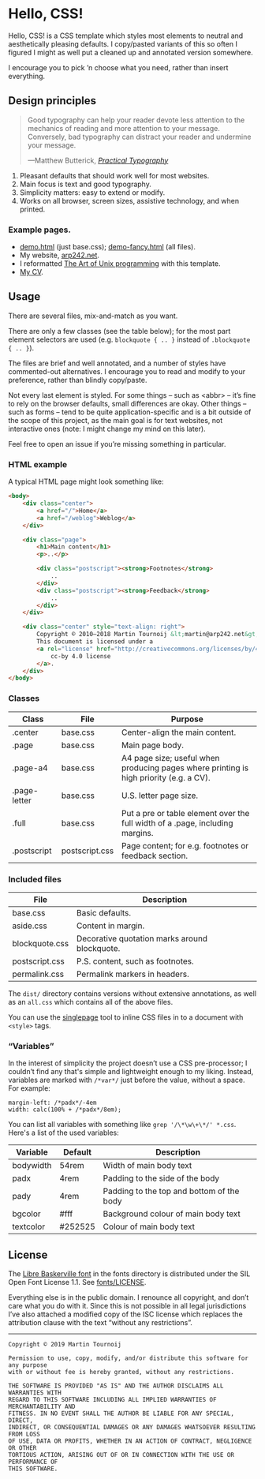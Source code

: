 Hello, CSS!
===========

Hello, CSS! is a CSS template which styles most elements to neutral and
aesthetically pleasing defaults. I copy/pasted variants of this so often I
figured I might as well put a cleaned up and annotated version somewhere.

I encourage you to pick ’n choose what you need, rather than insert everything.

Design principles
-----------------

> Good typography can help your reader devote less attention to the mechanics of
> reading and more attention to your message. Conversely, bad typography can
> distract your reader and undermine your message.
>
> —Matthew Butterick, [*Practical Typography*](https://practicaltypography.com/)

1. Pleasant defaults that should work well for most websites.
2. Main focus is text and good typography.
3. Simplicity matters: easy to extend or modify.
4. Works on all browser, screen sizes, assistive technology, and when printed.

### Example pages.

<!-- <aside>Email me if you’re using it and I’ll add your site.</aside> -->

- [demo.html](https://carpetsmoker.github.io/hello-css/demo.html) (just base.css);
  [demo-fancy.html](https://carpetsmoker.github.io/hello-css/demo-fancy.html) (all files).
- My website, [arp242.net](https://arp242.net).
- I reformatted [The Art of Unix programming](https://arp242.net/the-art-of-unix-programming) with this template.
- [My CV](https://arp242.net/cv).

Usage
-----

There are several files, mix-and-match as you want.

There are only a few classes (see the table below); for the most part element
selectors are used (e.g. `blockquote { .. }` instead of `.blockquote { .. }`).

The files are brief and well annotated, and a number of styles have
commented-out alternatives. I encourage you to read and modify to your
preference, rather than blindly copy/paste.<!--<sup><a href="#fn-1">[1]</a></sup> -->

Not every last element is styled. For some things – such as &lt;abbr&gt; – it’s
fine to rely on the browser defaults, small differences are okay.
Other things – such as forms – tend to be quite application-specific and is a
bit outside of the scope of this project, as the main goal is for text websites,
not interactive ones (note: I might change my mind on this later).

Feel free to open an issue if you’re missing something in particular.

### HTML example

A typical HTML page might look something like:

```html
<body>
	<div class="center">
		<a href="/">Home</a>
		<a href="/weblog">Weblog</a>
	</div>

	<div class="page">
		<h1>Main content</h1>
		<p>..</p>

		<div class="postscript"><strong>Footnotes</strong>
			..
		</div>
		<div class="postscript"><strong>Feedback</strong>
			..
		</div>
	</div>

	<div class="center" style="text-align: right">
		Copyright © 2010–2018 Martin Tournoij &lt;martin@arp242.net&gt;<br>
		This document is licensed under a
		<a rel="license" href="http://creativecommons.org/licenses/by/4.0/">
			cc-by 4.0 license
		</a>.
	</div>
</body>
```

### Classes

| Class        | File           | Purpose                                                                                |
| ------------ | -------------- | -------                                                                                |
| .center      | base.css       | Center-align the main content.                                                         |
| .page        | base.css       | Main page body.                                                                        |
| .page-a4     | base.css       | A4 page size; useful when producing pages where printing is high priority (e.g. a CV). |
| .page-letter | base.css       | U.S. letter page size.                                                                 |
| .full        | base.css       | Put a pre or table element over the full width of a .page, including margins.          |
| .postscript  | postscript.css | Page content; for e.g. footnotes or feedback section.                                  |

### Included files

| File           | Description                                   |
| -------------- | --------------------------------------------- |
| base.css       | Basic defaults.                               |
| aside.css      | Content in margin.                            |
| blockquote.css | Decorative quotation marks around blockquote. |
| postscript.css | P.S. content, such as footnotes.              |
| permalink.css  | Permalink markers in headers.                 |

The `dist/` directory contains versions without extensive annotations, as well
as an `all.css` which contains all of the above files.

You can use the [singlepage](https://github.com/Carpetsmoker/singlepage) tool to
inline CSS files in to a document with `<style>` tags.

### “Variables”

In the interest of simplicity the project doesn’t use a CSS pre-processor; I
couldn’t find any that's simple and lightweight enough to my liking. Instead,
variables are marked with `/*var*/` just before the value, without a space. For
example:

	margin-left: /*padx*/-4em
	width: calc(100% + /*padx*/8em);

You can list all variables with something like `grep '/\*\w\+\*/' *.css`. Here's
a list of the used variables:

| Variable  | Default | Description                               |
| --------- | ------- | ----------------------------------------- |
| bodywidth | 54rem   | Width of main body text                   |
| padx      | 4rem    | Padding to the side of the body           |
| pady      | 4rem    | Padding to the top and bottom of the body |
| bgcolor   | #fff    | Background colour of main body text       |
| textcolor | #252525 | Colour of main body text                  |


License
-------

The [Libre Baskerville font](https://github.com/impallari/Libre-Baskerville) in
the fonts directory is distributed under the SIL Open Font License 1.1. See
[fonts/LICENSE](fonts/LICENSE).

<!--
<aside>In my country of The Netherlands it’s not clear if it’s possible to place works in the public domain,
	<a href="https://www.iusmentis.com/auteursrecht/publiekdomein/#plaatsen">see this article</a>.
</aside>
-->
Everything else is in the public domain. I renounce all copyright, and don’t
care what you do with it. Since this is not possible in all legal jurisdictions
I’ve also attached a modified copy of the ISC license which replaces the
attribution clause with the text “without any restrictions”.

---

	Copyright © 2019 Martin Tournoij

	Permission to use, copy, modify, and/or distribute this software for any purpose
	with or without fee is hereby granted, without any restrictions.

	THE SOFTWARE IS PROVIDED "AS IS" AND THE AUTHOR DISCLAIMS ALL WARRANTIES WITH
	REGARD TO THIS SOFTWARE INCLUDING ALL IMPLIED WARRANTIES OF MERCHANTABILITY AND
	FITNESS. IN NO EVENT SHALL THE AUTHOR BE LIABLE FOR ANY SPECIAL, DIRECT,
	INDIRECT, OR CONSEQUENTIAL DAMAGES OR ANY DAMAGES WHATSOEVER RESULTING FROM LOSS
	OF USE, DATA OR PROFITS, WHETHER IN AN ACTION OF CONTRACT, NEGLIGENCE OR OTHER
	TORTIOUS ACTION, ARISING OUT OF OR IN CONNECTION WITH THE USE OR PERFORMANCE OF
	THIS SOFTWARE.

<!--
<div class="postscript">
	<strong>Footnotes</strong>
	<ol>
		<li id="fn-1"><p>In my view it’s often better to just copy/paste and modify things, especially when it’s not
			inherently complex (like CSS), rather than spending a lot of effort on making it generic, as making software
			more generic often comes at the price of increased complexity, maintains burden, and tend to make things
			<em>less</em> flexible overall.</p></li>
	</ol>
</div>
-->
